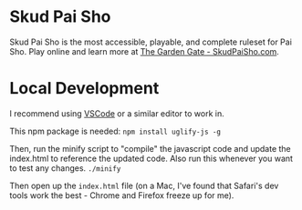 # Skud Pai Sho

Skud Pai Sho is the most accessible, playable, and complete ruleset for Pai Sho. Play online and learn more at [The Garden Gate - SkudPaiSho.com](https://skudpaisho.com).

# Local Development

I recommend using [VSCode](https://code.visualstudio.com/) or a similar editor to work in.

This npm package is needed:
`npm install uglify-js -g`

Then, run the minify script to "compile" the javascript code and update the index.html to reference the updated code. Also run this whenever you want to test any changes.
`./minify`

Then open up the `index.html` file (on a Mac, I've found that Safari's dev tools work the best - Chrome and Firefox freeze up for me).


